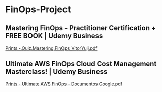 # FinOps-Project

## Mastering FinOps - Practitioner Certification + FREE BOOK | Udemy Business
[Prints.-.Quiz.Mastering.FinOps_VitorYuji.pdf](https://github.com/VitorYuji25/FinOps-Project/blob/main/Prints%20-%20Quiz%20Mastering%20FinOps_VitorYuji.pdf)

## Ultimate AWS FinOps Cloud Cost Management Masterclass! | Udemy Business

[Prints - Ultimate AWS FinOps - Documentos Google.pdf](https://github.com/VitorYuji25/FinOps-Project/blob/main/Prints%20-%20Ultimate%20AWS%20FinOps%20-%20Documentos%20Google.pdf)
